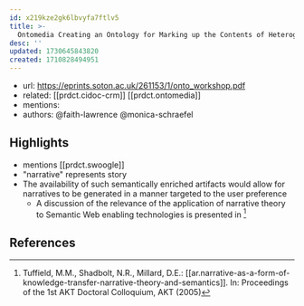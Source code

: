 ```yaml
---
id: x219kze2gk6lbvyfa7ftlv5
title: >-
  Ontomedia Creating an Ontology for Marking up the Contents of Heterogeneous Media
desc: ''
updated: 1730645843820
created: 1710828494951
---
```


- url: https://eprints.soton.ac.uk/261153/1/onto_workshop.pdf
- related: [[prdct.cidoc-crm]] [[prdct.ontomedia]]
- mentions: 
- authors: @faith-lawrence @monica-schraefel

## Highlights

- mentions [[prdct.swoogle]]
- "narrative" represents story
- The availability of such semantically enriched artifacts would allow for narratives to be generated in a manner targeted to the user preference
  - A discussion of the relevance of
the application of narrative theory to Semantic Web enabling technologies is presented in [^7]



## References

[^7]: Tuffield, M.M., Shadbolt, N.R., Millard, D.E.: [[ar.narrative-as-a-form-of-knowledge-transfer-narrative-theory-and-semantics]]. In: Proceedings of the 1st AKT Doctoral Colloquium, AKT (2005)
[^9]: Lawrence, K.F., m. c. schraefel: [[Amateur fiction online - the web of community trust|ar.amateur-fiction-online-the-web-of-community-trust]]. In: Proceedings of the 1st AKT Doctoral Colloquium, AKT (2005)